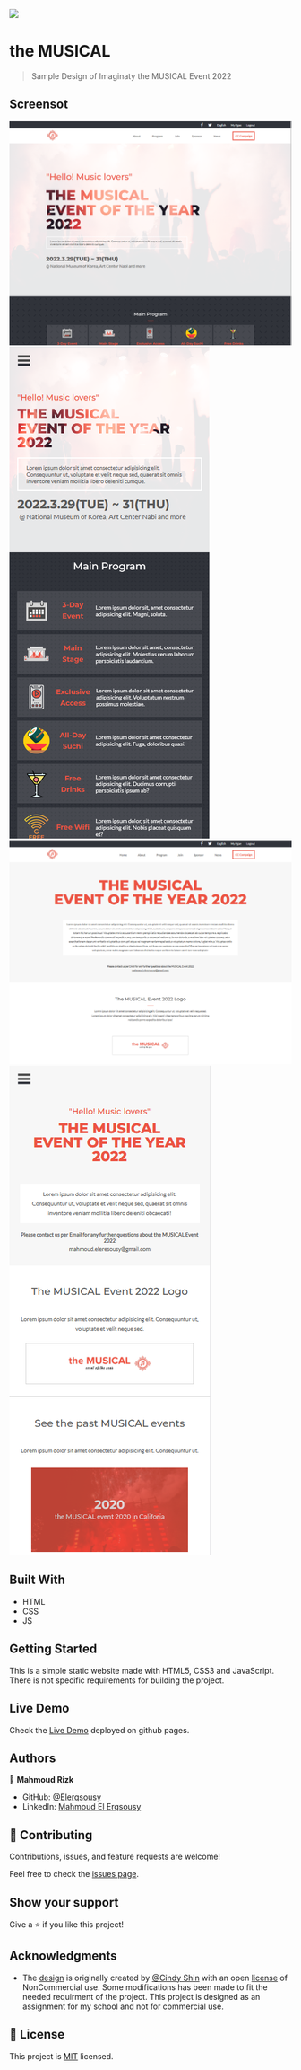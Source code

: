 ![](https://img.shields.io/badge/Microverse-blueviolet)

# the MUSICAL

> Sample Design of Imaginaty the MUSICAL Event 2022 

## Screensot

![screenshot](./src/imgs/ss-dt-home.png) 
![screenshot](./src/imgs/ss-mobile-home.png) 
![screenshot](./src/imgs/ss-dt-about.png)
![screenshot](./src/imgs/ss-mobile-about.png)

## Built With

- HTML
- CSS
- JS
## Getting Started

This is a simple static website made with HTML5, CSS3 and JavaScript. There is not specific requirements for building the project.
## Live Demo

Check the [Live Demo](https://elerqsousy.github.io/musical-concert-page/) deployed on github pages.

## Authors

👤 **Mahmoud Rizk**

- GitHub: [@Elerqsousy](https://github.com/Elerqsousy)
- LinkedIn: [Mahmoud El Erqsousy](https://www.linkedin.com/in/mahmoud-rizk/)

## 🤝 Contributing

Contributions, issues, and feature requests are welcome!

Feel free to check the [issues page](../../issues/).

## Show your support

Give a ⭐️ if you like this project!

## Acknowledgments

- The [design](https://www.behance.net/gallery/29845175/CC-Global-Summit-2015) is originally created by [@Cindy Shin](https://www.behance.net/adagio07) with an open [license](https://creativecommons.org/licenses/by-nc/4.0/) of NonCommercial use. Some modifications has been made to fit the needed requirment of the project. This project is designed as an assignment for my school and not for commercial use. 

## 📝 License

This project is [MIT](./LICENSE) licensed.
